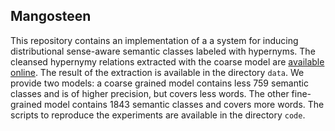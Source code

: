 Mangosteen
---------

This repository contains an implementation of a a system for inducing distributional sense-aware semantic classes labeled with hypernyms. The cleansed hypernymy relations extracted with the coarse model are [available online](https://docs.google.com/spreadsheets/d/1g8aCVm6SozuHyBmld-X69bDdek1gzBvQfu7wJJv1b8U/edit?usp=sharing). The result of the extraction is available in the directory ```data```. We provide two models: a coarse grained model contains less 759 semantic classes and is of higher precision, but covers less words. The other fine-grained model contains 1843 semantic classes and covers more words. The scripts to reproduce the experiments are available in the directory ```code```.  
